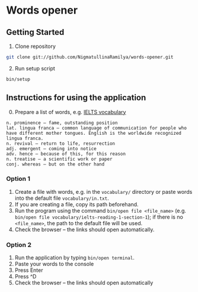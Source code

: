 # Words opener

## Getting Started
1. Clone repository

```bash
git clone git://github.com/NigmatullinaRamilya/words-opener.git
```

2. Run setup script

```bash
bin/setup
```


## Instructions for using the application
0. Prepare a list of words, e.g. [IELTS vocabulary](https://engexam.info/ielts-reading-practice-tests/ielts-reading-practice-test-1/5/#ielts-vocab-1)
```
n. prominence — fame, outstanding position
lat. lingua franca — common language of communication for people who have different mother tongues. English is the worldwide recognized lingua franca.
n. revival — return to life, resurrection
adj. emergent — coming into notice
adv. hence — because of this, for this reason
n. treatise — a scientific work or paper
conj. whereas — but on the other hand
```


### Option 1
1. Create a file with words, e.g. in the `vocabulary/` directory or paste words into the default file `vocabulary/in.txt`.
2. If you are creating a file, copy its path beforehand.
3. Run the program using the command `bin/open file <file_name>` (e.g. `bin/open file vocabulary/ielts-reading-1-section-1`); if there is no `<file_name>`, the path to the default file will be used.
4. Check the browser – the links should open automatically.


### Option 2
1. Run the application by typing `bin/open terminal`.
2. Paste your words to the console
3. Press Enter
4. Press ^D
5. Check the browser – the links should open automatically
